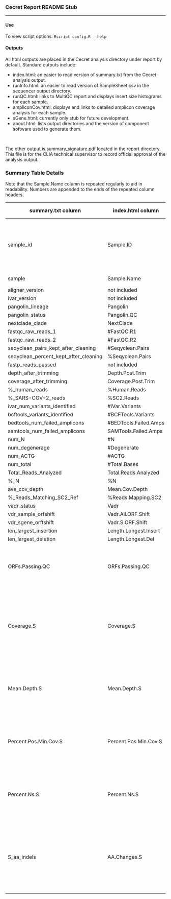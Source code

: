 ### Cecret Report README Stub

***

#### Use
To view script options: `Rscript config.R --help`

#### Outputs
All html outputs are placed in the Cecret analysis directory under report by default. Standard outputs include:
* index.html: an easier to read version of summary.txt from the Cecret analysis output.
* runInfo.html: an easier to read version of SampleSheet.csv in the sequencer output directory.
* runQC.html: links to MultiQC report and displays insert size histograms for each sample.
* ampliconCov.html: displays and links to detailed amplicon coverage analysis for each sample.
* sGene.html: currently only stub for future development.
* about.html: lists output directories and the version of component software used to generate them.

<br>

The other output is summary_signature.pdf located in the report directory. This file is for the CLIA technical supervisor to record official approval of the analysis output.


### Summary Table Details
Note that the Sample.Name column is repeated regularly to aid in readability. Numbers are appended to the ends of the repeated column headers.

| summary.txt column | index.html column | value description |
| --- | --- | --- |
| sample_id | Sample.ID | Sample ID fragment starting at beginning and going through first hyphen |
| sample | Sample.Name | Full sample identifier |
| aligner_version | not included | |
| ivar_version | not included | |
| pangolin_lineage | Pangolin | |
| pangolin_status | Pangolin.QC | |
| nextclade_clade | NextClade | |
| fastqc_raw_reads_1 | #FastQC.R1 | |
| fastqc_raw_reads_2 | #FastQC.R2 | |
| seqyclean_pairs_kept_after_cleaning | #Seqyclean.Pairs | |
| seqyclean_percent_kept_after_cleaning | %Seqyclean.Pairs | |
| fastp_reads_passed | not included | |
| depth_after_trimming | Depth.Post.Trim | |
| coverage_after_trimming | Coverage.Post.Trim | | 
| %_human_reads | %Human.Reads | |
| %_SARS-COV-2_reads | %SC2.Reads | |
| ivar_num_variants_identified | #iVar.Variants | |
| bcftools_variants_identified | #BCFTools.Variants | |
| bedtools_num_failed_amplicons | #BEDTools.Failed.Amps | |
| samtools_num_failed_amplicons | SAMTools.Failed.Amps | |
| num_N | #N | |
| num_degenerage | #Degenerate | |
| num_ACTG | #ACTG | |
|num_total | #Total.Bases | |
| Total_Reads_Analyzed | Total.Reads.Analyzed | |
| %_N | %N | |
| ave_cov_depth | Mean.Cov.Depth | |
| %_Reads_Matching_SC2_Ref | %Reads.Mapping.SC2 | |
| vadr_status | Vadr | |
| vdr_sample_orfshift | Vadr.All.ORF.Shift | |
| vdr_sgene_orftshift | Vadr.S.ORF.Shift | |
| len_largest_insertion | Length.Longest.Insert | |
| len_largest_deletion | Length.Longest.Del | |
| ORFs.Passing.QC | ORFs.Passing.QC | a count of ORFs with >=95% coverage and mean depth of >=100x |
| Coverage.S | Coverage.S | percentage of positions in the predicted S gene length that have any (even 1 read) sequencing data |
| Mean.Depth.S | Mean.Depth.S | mean depth of coverage of sequencing across predicted S gene |
| Percent.Pos.Min.Cov.S | Percent.Pos.Min.Cov.S | percentage of positions in the S gene that meet minimum coverage threshold |
| Percent.Ns.S | Percent.Ns.S | percentage of Ns in the region of the consensus sequence for the S gene |
| S_aa_indels | AA.Changes.S | list of insertions, deletions, and substitions found in the amino acids reported for the S gene |
